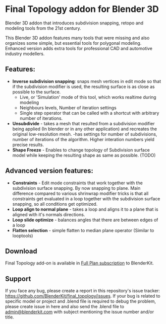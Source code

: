 # Final Topology addon for Blender 3D

Blender 3D addon that introduces subdivision snapping, retopo and modeling tools from the 21st century.

This Blender 3D addon features many tools that were missing and also organizes some simple, but essential tools for polygonal modeling.
Enhanced version adds extra tools for professional CAD and automotive industry modellers.

## Features:
 - **Inverse subdivision snapping**: snaps mesh vertices in edit mode so that if the subdivision modifier is used, the resulting surface is as close as possible to the surface.
   - Live, or 'Simulation' mode of this tool, which works realtime during modeling
   - Neighbours levels, Number of iteration settings
   - Single step operator that can be called with a shortcut with arbitrary number of iterations.
- **Unsubdivide** - takes a mesh that resulted from a subdivision modifier being applied (In blender or in any other application) and recreates the original low-resolution mesh.
    -has settings for number of subdivisions, number of iterations of the algorithm. Higher interation numbers yield precise results.
- **Shape Freeze** - Enables to change topology of Subdivision surface model while keeping the resulting shape as same as possible. (TODO)

## Advanced version features:
- **Constraints** - Edit mode constraints that work together with the subdivision surface snapping. By now snapping to plane. Main difference compared to various shrinwrap modifier tricks is that all constraints get evaluated in a loop together with the subdivision surface snapping, so all conditions get optimized.
- **Loop align to normal plane** - takes a loop and aligns it to a plane that is aligned with it's normals directions. 
- **Loop slide optimize** - balances angles that there are between edges of a loop
- **Flatten selection** - simple flatten to median plane operator (Similar to looptools)

## Download
Final Topology add-on is available in [Full Plan subscription](https://www.blenderkit.com/plans/pricing/) to BlenderKit.

## Support

If you face any bug, please create a report in this repository's issue tracker: https://github.com/BlenderKit/final_topology/issues.
If your bug is related to specific model or project and .blend file is required to debug the problem, please create issue in here and also send the .blend file to admin@blenderkit.com with subject mentioning the issue number and/or title.
